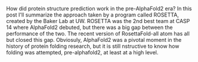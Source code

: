 How did protein structure prediction work in the pre-AlphaFold2 era? In this post I'll summarize the approach taken by a program called ROSETTA, created by the Baker Lab at UW. ROSETTA was the 2nd best team at CASP 14 where AlphaFold2 debuted, but there was a big gap between the performance of the two. The recent version of RosettaFold-all atom has all but closed this gap. Obviosuly, AlphaFold2 was a pivotal moment in the history of protein folding research, but it is still nstructive to know how folding was attempted, pre-alphafold2, at least at a high level. 
